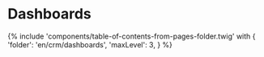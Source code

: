 # Dashboards

{% include 'components/table-of-contents-from-pages-folder.twig' with {
  'folder': 'en/crm/dashboards',
  'maxLevel': 3,
} %}
